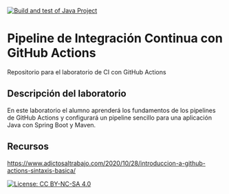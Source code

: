[![Build and test of Java Project](https://github.com/ETSISI-EMS/ems2023_lab_1_3_ci_github_actions-EduardoLopezPalomo/actions/workflows/main.yml/badge.svg)](https://github.com/ETSISI-EMS/ems2023_lab_1_3_ci_github_actions-EduardoLopezPalomo/actions/workflows/main.yml)

# Pipeline de Integración Continua con GitHub Actions

Repositorio para el laboratorio de CI con GitHub Actions

## Descripción del laboratorio

En este laboratorio el alumno aprenderá los fundamentos de los pipelines de GitHub Actions y configurará un pipeline
sencillo para una aplicación Java con Spring Boot y Maven. 

## Recursos
https://www.adictosaltrabajo.com/2020/10/28/introduccion-a-github-actions-sintaxis-basica/

[![License: CC BY-NC-SA 4.0](https://img.shields.io/badge/License-CC_BY--NC--SA_4.0-lightgrey.svg)](https://creativecommons.org/licenses/by-nc-sa/4.0/)

